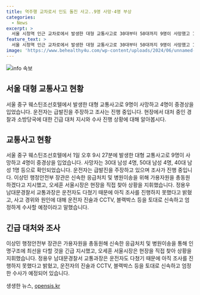```yaml
---
title: 역주행 교차로서 인도 돌진 사고..9명 사망·4명 부상
categories:
  - News
excerpt: >
  서울 시청역 인근 교차로에서 발생한 대형 교통사고로 30대부터 50대까지 9명이 사망했고 13명이 다쳤다. 제네시스 차량 운전자는 운전 중 음주나 마약을 하지 않았다고 밝혀졌으며, 급발진을 주장하고 있다. 행정안전부 장관은 신속한 응급처치를 지시하고, 서울시장은 현장을 직접 지휘했다. 경찰은 운전자 진술과 CCTV, 블랙박스 등을 토대로 엄정하게 수사할 예정이다.
feature_text: >
  서울 시청역 인근 교차로에서 발생한 대형 교통사고로 30대부터 50대까지 9명이 사망했고 13명이 다쳤다. 제네시스 차량 운전자는 운전 중 음주나 마약을 하지 않았다고 밝혀졌으며, 급발진을 주장하고 있다. 행정안전부 장관은 신속한 응급처치를 지시하고, 서울시장은 현장을 직접 지휘했다. 경찰은 운전자 진술과 CCTV, 블랙박스 등을 토대로 엄정하게 수사할 예정이다.
image: 'https://www.behealthy4u.com/wp-content/uploads/2024/06/unnamed-file.png'
---
```


<p><img src="https://www.behealthy4u.com/wp-content/uploads/2024/06/unnamed-file.png" alt="info 속보" /></p>

<h2 data-ke-size="size26">서울 대형 교통사고 현황</h2>

<p data-ke-size="size16">서울 중구 웨스틴조선호텔에서 발생한 대형 교통사고로 9명이 사망하고 4명이 중경상을 입었습니다. 운전자는 급발진을 주장하고 조사는 진행 중입니다. 현장에서 대처 중인 경찰과 소방당국에 대한 긴급 대처 지시와 수사 진행 상황에 대해 알아봅시다. </p>

<h2 data-ke-size="size24">교통사고 현황</h2>

<p data-ke-size="size16">서울 중구 웨스틴조선호텔에서 1일 오후 9시 27분에 발생한 대형 교통사고로 9명이 사망하고 4명이 중경상을 입었습니다. 사망자는 30대 남성 4명, 50대 남성 4명, 40대 남성 1명 등으로 확인되었습니다. 운전자는 급발진을 주장하고 있으며 조사가 진행 중입니다. 이상민 행정안전부 장관은 신속한 응급처치 및 병원이송을 위해 가용자원을 총동원하겠다고 지시했고, 오세훈 서울시장은 현장을 직접 찾아 상황을 지휘했습니다. 정용우 남대문경찰서 교통과장은 운전자도 다쳤기 때문에 아직 조사를 진행하지 못했다고 밝혔고, 사고 경위와 원인에 대해 운전자 진술과 CCTV, 블랙박스 등을 토대로 신속하고 엄정하게 수사할 예정이라고 말했습니다. </p>

<h2 data-ke-size="size24">긴급 대처와 조사</h2>

<p data-ke-size="size16">이상민 행정안전부 장관은 가용자원을 총동원해 신속한 응급처치 및 병원이송을 통해 인명구조에 최선을 다할 것을 긴급 지시했고, 오세훈 서울시장은 현장을 직접 찾아 상황을 지휘했습니다. 정용우 남대문경찰서 교통과장은 운전자도 다쳤기 때문에 아직 조사를 진행하지 못했다고 밝혔고, 운전자의 진술과 CCTV, 블랙박스 등을 토대로 신속하고 엄정한 수사가 예정되어 있습니다.</p>
생생한 뉴스, <a href="https://opensis.kr" rel="dofollow">opensis.kr</a>


